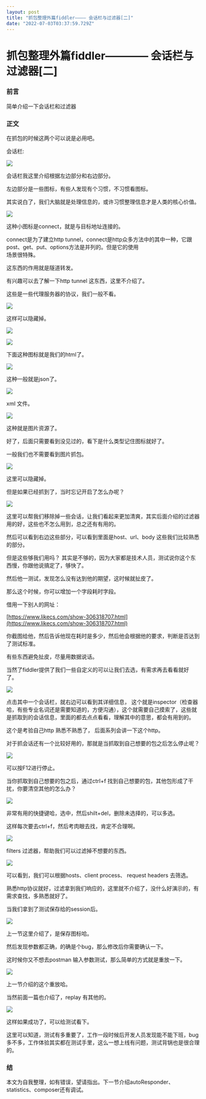 ```yaml
---
layout: post
title: "抓包整理外篇fiddler———— 会话栏与过滤器[二]"
date: "2022-07-03T03:37:59.729Z"
---
```

抓包整理外篇fiddler———— 会话栏与过滤器\[二\]
==============================

### 前言

简单介绍一下会话栏和过滤器

### 正文

在抓包的时候这两个可以说是必用吧。

会话栏:

![](https://img2022.cnblogs.com/blog/1289794/202207/1289794-20220702220649058-958566123.png)

会话栏我这里介绍根据左边部分和右边部分。

左边部分是一些图标，有些人发现有个习惯，不习惯看图标。

其实说白了，我们大脑就是处理信息的，或许习惯整理信息才是人类的核心价值。

![](https://img2022.cnblogs.com/blog/1289794/202207/1289794-20220702221007818-1986904073.png)

这种小图标是connect，就是与目标地址连接的。

connect是为了建⽴http tunnel，connect是http众多⽅法中的其中⼀种，它跟post、get、put、options⽅法是并列的。但是它的使⽤  
场景很特殊。

这东西的作用就是隧道转发。

有兴趣可以去了解一下http tunnel 这东西，这里不介绍了。

这些是一些代理服务器的协议，我们一般不看。

![](https://img2022.cnblogs.com/blog/1289794/202207/1289794-20220702223953229-922149361.png)

这样可以隐藏掉。

![](https://img2022.cnblogs.com/blog/1289794/202207/1289794-20220702224027209-2077974104.png)

![](https://img2022.cnblogs.com/blog/1289794/202207/1289794-20220702224048087-213662098.png)

下面这种图标就是我们的html了。

![](https://img2022.cnblogs.com/blog/1289794/202207/1289794-20220702224205449-486468089.png)

这种一般就是json了。

![](https://img2022.cnblogs.com/blog/1289794/202207/1289794-20220702224220791-273841764.png)

xml 文件。

![](https://img2022.cnblogs.com/blog/1289794/202207/1289794-20220702224235945-385854740.png)

这种就是图片资源了。

好了，后面只需要看到没见过的，看下是什么类型记住图标就好了。

一般我们也不需要看到图片抓包。

![](https://img2022.cnblogs.com/blog/1289794/202207/1289794-20220702224327183-1405931679.png)

这里可以隐藏掉。

但是如果已经抓到了，当时忘记开启了怎么办呢？

![](https://img2022.cnblogs.com/blog/1289794/202207/1289794-20220702231627367-1747440867.png)

这里可以帮我们移除掉一些会话，让我们看起来更加清爽，其实后面介绍的过滤器用的好，这些也不怎么用到，总之还有有用的。

然后可以看到右边这些部分，可以看到里面是host、url、body 这些我们比较熟悉的部分。

但是这些够我们用吗？ 其实是不够的，因为大家都是技术人员，测试说你这个东西慢，你跟他说搞定了，够快了。

然后他一测试，发现怎么没有达到他的期望，这时候就扯皮了。

那么这个时候，你可以增加一个字段耗时字段。

借用一下别人的网址：

[https://www.likecs.com/show-306318707.html](https://www.likecs.com/show-306318707.html)

你截图给他，然后告诉他现在耗时是多少，然后他会根据他的要求，判断是否达到了测试标准。

有些东西避免扯皮，尽量用数据说话。

当然了fiddler提供了我们一些自定义的可以让我们去选，有需求再去看看就好了。

![](https://img2022.cnblogs.com/blog/1289794/202207/1289794-20220702230333112-311303312.png)

点击其中一个会话栏，就右边可以看到其详细信息， 这个就是inspector（检查器哈，有些专业名词还是需要知道的，方便沟通），这个就需要自己摸索了，这些就是抓取到的会话信息，里面的都去点点看看，理解其中的意思，都会有用到的。

这个是考验自己http 熟悉不熟悉了， 后面系列会讲一下这个http。

对于抓会话还有一个比较好用的，那就是当抓取到自己想要的包之后怎么停止呢？

![](https://img2022.cnblogs.com/blog/1289794/202207/1289794-20220702230728389-1462086840.png)

可以按F12进行停止。

当你抓取到自己想要的包之后，通过ctrl+f 找到自己想要的包，其他包形成了干扰，你要清空其他的怎么办？

![](https://img2022.cnblogs.com/blog/1289794/202207/1289794-20220702230922471-1433966404.png)

非常有用的快捷键哈，选中，然后shilt+del，删除未选择的，可以多选。

这样每次要去ctrl+f，然后考肉眼去找，肯定不合理啊。

![](https://img2022.cnblogs.com/blog/1289794/202207/1289794-20220702231126797-352412724.png)

filters 过滤器，帮助我们可以过滤掉不想要的东西。

![](https://img2022.cnblogs.com/blog/1289794/202207/1289794-20220702231252776-1772876287.png)

可以看到，我们可以根据hosts、client process、 request headers 去筛选。

熟悉http协议就好，过滤拿到我们响应的，这里就不介绍了，没什么好演示的，有需求查找，多熟悉就好了。

当我们拿到了测试保存给的session后。

![](https://img2022.cnblogs.com/blog/1289794/202207/1289794-20220702231826105-47364812.png)

上一节这里介绍了，是保存图标哈。

然后发现参数都正确，的确是个bug，那么修改后你需要确认一下。

这时候你又不想去postman 输入参数测试，那么简单的方式就是重放一下。

![](https://img2022.cnblogs.com/blog/1289794/202207/1289794-20220702232034869-1639487829.png)

上一节介绍的这个重放哈。

当然前面一篇也介绍了，replay 有其他的。

![](https://img2022.cnblogs.com/blog/1289794/202207/1289794-20220702232125916-1254471800.png)

这样如果成功了，可以给测试看下。

这里可以知道，测试有多重要了，工作一段时候后开发人员发现能不能下班，bug 多不多，工作体验其实都在测试手里，这么一想上线有问题，测试背锅也是很合理的。

### 结

本文为自我整理，如有错误，望请指出。下一节介绍autoResponder、statistics、composer还有调试。